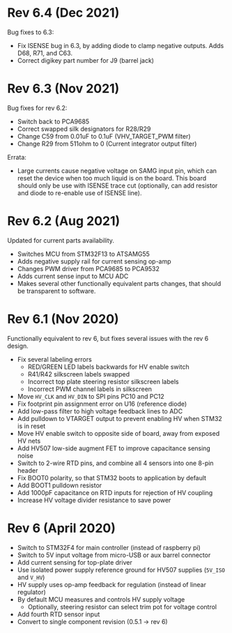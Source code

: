 # Rev 6.4 (Dec 2021)

Bug fixes to 6.3:

- Fix ISENSE bug in 6.3, by adding diode to clamp negative outputs. Adds D68,
  R71, and C63.
- Correct digikey part number for J9 (barrel jack)

# Rev 6.3 (Nov 2021)

Bug fixes for rev 6.2:

- Switch back to PCA9685
- Correct swapped silk designators for R28/R29
- Change C59 from 0.01uF to 0.1uF (VHV_TARGET_PWM filter)
- Change R29 from 511ohm to 0 (Current integrator output filter)

Errata:

- Large currents cause negative voltage on SAMG input pin, which can reset
  the device when too much liquid is on the board. This board should only be
  use with ISENSE trace cut (optionally, can add resistor and diode to re-enable
  use of ISENSE line).

# Rev 6.2 (Aug 2021)

Updated for current parts availability.

- Switches MCU from STM32F13 to ATSAMG55
- Adds negative supply rail for current sensing op-amp
- Changes PWM driver from PCA9685 to PCA9532
- Adds current sense input to MCU ADC
- Makes several other functionally equivalent parts changes, that should be
  transparent to software.

# Rev 6.1 (Nov 2020)

Functionally equivalent to rev 6, but fixes several issues with the rev 6 design.

- Fix several labeling errors
  - RED/GREEN LED labels backwards for HV enable switch
  - R41/R42 silkscreen labels swapped
  - Incorrect top plate steering resistor silkscreen labels
  - Incorrect PWM channel labels in silkscreen
- Move `HV_CLK` and `HV_DIN` to SPI pins PC10 and PC12
- Fix footprint pin assignment error on U16 (reference diode)
- Add low-pass filter to high voltage feedback lines to ADC
- Add pulldown to VTARGET output to prevent enabling HV when STM32 is in reset
- Move HV enable switch to opposite side of board, away from exposed HV nets
- Add HV507 low-side augment FET to improve capacitance sensing noise
- Switch to 2-wire RTD pins, and combine all 4 sensors into one 8-pin header
- Fix BOOT0 polarity, so that STM32 boots to application by default
- Add BOOT1 pulldown resistor
- Add 1000pF capacitance on RTD inputs for rejection of HV coupling
- Increase HV voltage divider resistance to save power

# Rev 6 (April 2020)

- Switch to STM32F4 for main controller (instead of raspberry pi)
- Switch to 5V input voltage from micro-USB or aux barrel connector
- Add current sensing for top-plate driver
- Use isolated power supply reference ground for HV507 supplies (`5V_ISO` and `V_HV`)
- HV supply uses op-amp feedback for regulation (instead of linear regulator)
- By default MCU measures and controls HV supply voltage
    - Optionally, steering resistor can select trim pot for voltage control
- Add fourth RTD sensor input
- Convert to single component revision (0.5.1 -> rev 6)


